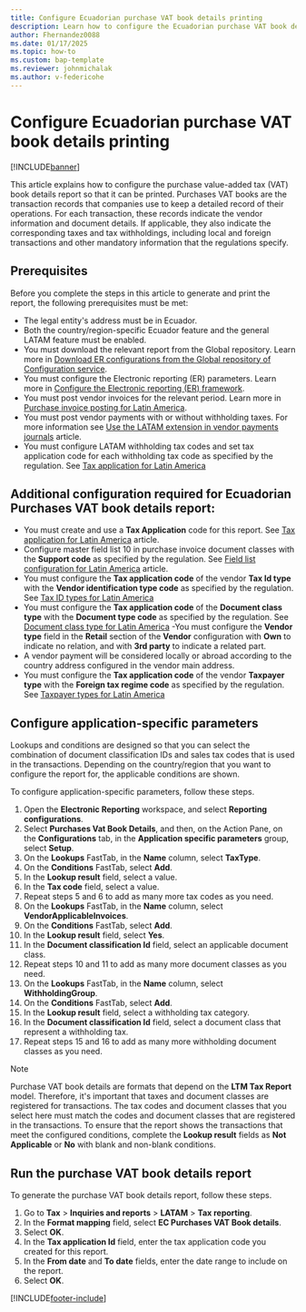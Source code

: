 ```yaml
---
title: Configure Ecuadorian purchase VAT book details printing
description: Learn how to configure the Ecuadorian purchase VAT book details report for printing.
author: Fhernandez0088
ms.date: 01/17/2025
ms.topic: how-to
ms.custom: bap-template
ms.reviewer: johnmichalak
ms.author: v-federicohe
---
```


# Configure Ecuadorian purchase VAT book details printing

[!INCLUDE[banner](../../includes/banner.md)]

This article explains how to configure the purchase value-added tax (VAT) book details report so that it can be printed. Purchases VAT books are the transaction records that companies use to keep a detailed record of their operations. For each transaction, these records indicate the vendor information and document details. If applicable, they also indicate the corresponding taxes and tax withholdings, including local and foreign transactions and other mandatory information that the regulations specify.

## Prerequisites

Before you complete the steps in this article to generate and print the report, the following prerequisites must be met:

- The legal entity's address must be in Ecuador.
- Both the country/region-specific Ecuador feature and the general LATAM feature must be enabled.
- You must download the relevant report from the Global repository. Learn more in [Download ER configurations from the Global repository of Configuration service](../../../fin-ops-core/dev-itpro/analytics/er-download-configurations-global-repo.md).
- You must configure the Electronic reporting (ER) parameters. Learn more in [Configure the Electronic reporting (ER) framework](../../../fin-ops-core/dev-itpro/analytics/electronic-reporting-er-configure-parameters.md).
- You must post vendor invoices for the relevant period. Learn more in [Purchase invoice posting for Latin America](/dynamics365/finance/localizations/iberoamerica/ltm-core-purchase-invoice-posting).
- You must post vendor payments with or without withholding taxes. For more information see [Use the LATAM extension in vendor payments journals](ltm-latam-in-vendor-payment.md) article.
- You must configure LATAM withholding tax codes and set tax application code for each withholding tax code as specified by the regulation. See [Tax application for Latin America](ltm-core-tax-application.md)

## Additional configuration required for Ecuadorian Purchases VAT book details report:

- You must create and use a **Tax Application** code for this report. See [Tax application for Latin America](ltm-core-tax-application.md) article.
- Configure master field list 10 in purchase invoice document classes with the **Support code** as specified by the regulation. See [Field list configuration for Latin America](ltm-core-field-master-lists.md) article.
- You must configure the **Tax application code** of the vendor **Tax Id type** with the **Vendor identification type code** as specified by the regulation. See [Tax ID types for Latin America](ltm-core-tax-id-type.md)
- You must configure the **Tax application code** of the **Document class type** with the **Document type code** as specified by the regulation. See [Document class type for Latin America](ltm-core-document-class-type.md)
-You must configure the **Vendor type** field in the **Retail** section of the **Vendor** configuration with **Own** to indicate no relation, and with **3rd party** to indicate a related part.
- A vendor payment will be considered locally or abroad according to the country address configured in the vendor main address.
- You must configure the **Tax application code** of the vendor **Taxpayer type** with the **Foreign tax regime code** as specified by the regulation. See [Taxpayer types for Latin America](ltm-core-taxpayer-type.md)

## Configure application-specific parameters

Lookups and conditions are designed so that you can select the combination of document classification IDs and sales tax codes that is used in the transactions. Depending on the country/region that you want to configure the report for, the applicable conditions are shown.

To configure application-specific parameters, follow these steps.

1. Open the **Electronic Reporting** workspace, and select **Reporting configurations**.
1. Select **Purchases Vat Book Details**, and then, on the Action Pane, on the **Configurations** tab, in the **Application specific parameters** group, select **Setup**.
1. On the **Lookups** FastTab, in the **Name** column, select **TaxType**.
1. On the **Conditions** FastTab, select **Add**.
1. In the **Lookup result** field, select a value.
1. In the **Tax code** field, select a value.
1. Repeat steps 5 and 6 to add as many more tax codes as you need.
1. On the **Lookups** FastTab, in the **Name** column, select **VendorApplicableInvoices**.
1. On the **Conditions** FastTab, select **Add**.
1. In the **Lookup result** field, select **Yes**.
1. In the **Document classification Id** field, select an applicable document class.
1. Repeat steps 10 and 11 to add as many more document classes as you need.
1. On the **Lookups** FastTab, in the **Name** column, select **WithholdingGroup**.
1. On the **Conditions** FastTab, select **Add**.
1. In the **Lookup result** field, select a withholding tax category.
1. In the **Document classification Id** field, select a document class that represent a withholding tax.
1. Repeat steps 15 and 16 to add as many more withholding document classes as you need.

> [!NOTE]
> Purchase VAT book details are formats that depend on the **LTM Tax Report** model. Therefore, it's important that taxes and document classes are registered for transactions. The tax codes and document classes that you select here must match the codes and document classes that are registered in the transactions. To ensure that the report shows the transactions that meet the configured conditions, complete the **Lookup result** fields as **Not Applicable** or **No** with blank and non-blank conditions.

## Run the purchase VAT book details report

To generate the purchase VAT book details report, follow these steps.

1. Go to **Tax** \> **Inquiries and reports** \> **LATAM** \> **Tax reporting**.
1. In the **Format mapping** field, select **EC Purchases VAT Book details**.
1. Select **OK**.
2. In the **Tax application Id** field, enter the tax application code you created for this report.
1. In the **From date** and **To date** fields, enter the date range to include on the report.
1. Select **OK**.

[!INCLUDE[footer-include](../../../includes/footer-banner.md)]
